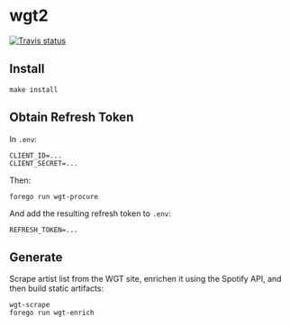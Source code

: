 # wgt2

[![Travis status](https://travis-ci.org/brandur/wgt2.svg?branch=master)](https://travis-ci.org/brandur/wgt2)

## Install

    make install

## Obtain Refresh Token

In `.env`:

    CLIENT_ID=...
    CLIENT_SECRET=...

Then:

    forego run wgt-procure

And add the resulting refresh token to `.env`:

    REFRESH_TOKEN=...

## Generate

Scrape artist list from the WGT site, enrichen it using the Spotify API, and
then build static artifacts:

    wgt-scrape
    forego run wgt-enrich

